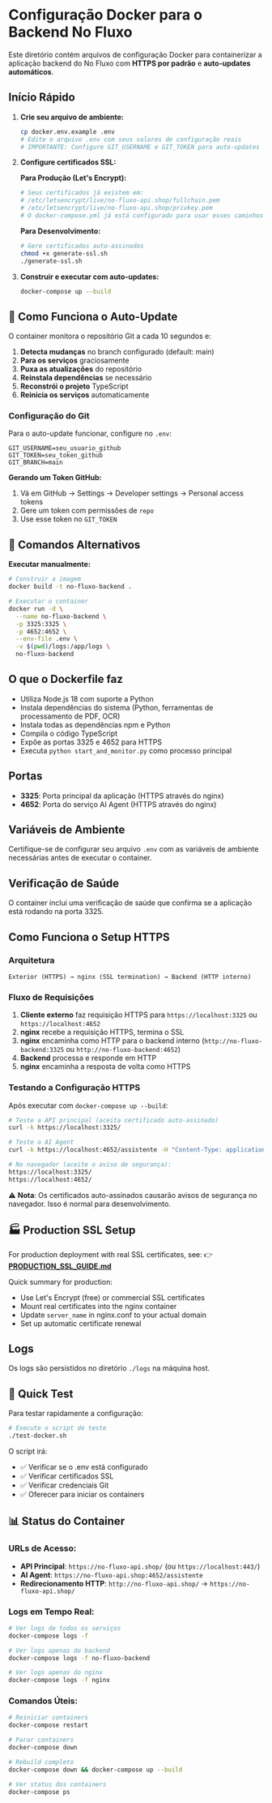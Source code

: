 # Configuração Docker para o Backend No Fluxo

Este diretório contém arquivos de configuração Docker para containerizar a aplicação backend do No Fluxo com **HTTPS por padrão** e **auto-updates automáticos**.

## Início Rápido

1. **Crie seu arquivo de ambiente:**
   ```bash
   cp docker.env.example .env
   # Edite o arquivo .env com seus valores de configuração reais
   # IMPORTANTE: Configure GIT_USERNAME e GIT_TOKEN para auto-updates
   ```

2. **Configure certificados SSL:**

   **Para Produção (Let's Encrypt):**
   ```bash
   # Seus certificados já existem em:
   # /etc/letsencrypt/live/no-fluxo-api.shop/fullchain.pem
   # /etc/letsencrypt/live/no-fluxo-api.shop/privkey.pem
   # O docker-compose.yml já está configurado para usar esses caminhos
   ```

   **Para Desenvolvimento:**
   ```bash
   # Gere certificados auto-assinados
   chmod +x generate-ssl.sh
   ./generate-ssl.sh
   ```

3. **Construir e executar com auto-updates:**
   ```bash
   docker-compose up --build
   ```

## 🔄 Como Funciona o Auto-Update

O container monitora o repositório Git a cada 10 segundos e:

1. **Detecta mudanças** no branch configurado (default: main)
2. **Para os serviços** graciosamente  
3. **Puxa as atualizações** do repositório
4. **Reinstala dependências** se necessário
5. **Reconstrói o projeto** TypeScript
6. **Reinicia os serviços** automaticamente

### Configuração do Git

Para o auto-update funcionar, configure no `.env`:

```env
GIT_USERNAME=seu_usuario_github
GIT_TOKEN=seu_token_github
GIT_BRANCH=main
```

**Gerando um Token GitHub:**
1. Vá em GitHub → Settings → Developer settings → Personal access tokens
2. Gere um token com permissões de `repo`
3. Use esse token no `GIT_TOKEN`

## 🔧 Comandos Alternativos

**Executar manualmente:**
   ```bash
   # Construir a imagem
   docker build -t no-fluxo-backend .
   
   # Executar o container
   docker run -d \
     --name no-fluxo-backend \
     -p 3325:3325 \
     -p 4652:4652 \
     --env-file .env \
     -v $(pwd)/logs:/app/logs \
     no-fluxo-backend
   ```

## O que o Dockerfile faz

- Utiliza Node.js 18 com suporte a Python
- Instala dependências do sistema (Python, ferramentas de processamento de PDF, OCR)
- Instala todas as dependências npm e Python
- Compila o código TypeScript
- Expõe as portas 3325 e 4652 para HTTPS
- Executa `python start_and_monitor.py` como processo principal

## Portas

- **3325**: Porta principal da aplicação (HTTPS através do nginx)
- **4652**: Porta do serviço AI Agent (HTTPS através do nginx)

## Variáveis de Ambiente

Certifique-se de configurar seu arquivo `.env` com as variáveis de ambiente necessárias antes de executar o container.

## Verificação de Saúde

O container inclui uma verificação de saúde que confirma se a aplicação está rodando na porta 3325.

## Como Funciona o Setup HTTPS

### Arquitetura
```
Exterior (HTTPS) → nginx (SSL termination) → Backend (HTTP interno)
```

### Fluxo de Requisições
1. **Cliente externo** faz requisição HTTPS para `https://localhost:3325` ou `https://localhost:4652`
2. **nginx** recebe a requisição HTTPS, termina o SSL
3. **nginx** encaminha como HTTP para o backend interno (`http://no-fluxo-backend:3325` ou `http://no-fluxo-backend:4652`)
4. **Backend** processa e responde em HTTP
5. **nginx** encaminha a resposta de volta como HTTPS

### Testando a Configuração HTTPS

Após executar com `docker-compose up --build`:

```bash
# Teste a API principal (aceita certificado auto-assinado)
curl -k https://localhost:3325/

# Teste o AI Agent  
curl -k https://localhost:4652/assistente -H "Content-Type: application/json" -d '{"materia":"teste"}'

# No navegador (aceite o aviso de segurança):
https://localhost:3325/
https://localhost:4652/
```

⚠️ **Nota**: Os certificados auto-assinados causarão avisos de segurança no navegador. Isso é normal para desenvolvimento.

## 🏭 Production SSL Setup

For production deployment with real SSL certificates, see:
👉 **[PRODUCTION_SSL_GUIDE.md](./PRODUCTION_SSL_GUIDE.md)**

Quick summary for production:
- Use Let's Encrypt (free) or commercial SSL certificates
- Mount real certificates into the nginx container
- Update `server_name` in nginx.conf to your actual domain
- Set up automatic certificate renewal

## Logs

Os logs são persistidos no diretório `./logs` na máquina host.

## 🚀 Quick Test

Para testar rapidamente a configuração:

```bash
# Execute o script de teste
./test-docker.sh
```

O script irá:
- ✅ Verificar se o .env está configurado
- ✅ Verificar certificados SSL
- ✅ Verificar credenciais Git
- ✅ Oferecer para iniciar os containers

## 📊 Status do Container

### URLs de Acesso:
- **API Principal**: `https://no-fluxo-api.shop/` (ou `https://localhost:443/`)
- **AI Agent**: `https://no-fluxo-api.shop:4652/assistente`
- **Redirecionamento HTTP**: `http://no-fluxo-api.shop/` → `https://no-fluxo-api.shop/`

### Logs em Tempo Real:
```bash
# Ver logs de todos os serviços
docker-compose logs -f

# Ver logs apenas do backend
docker-compose logs -f no-fluxo-backend

# Ver logs apenas do nginx
docker-compose logs -f nginx
```

### Comandos Úteis:
```bash
# Reiniciar containers
docker-compose restart

# Parar containers
docker-compose down

# Rebuild completo
docker-compose down && docker-compose up --build

# Ver status dos containers
docker-compose ps
``` 
